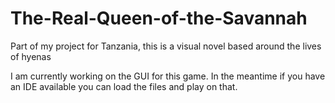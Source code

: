 # The-Real-Queen-of-the-Savannah
Part of my project for Tanzania, this is a visual novel based around the lives of hyenas

I am currently working on the GUI for this game. In the meantime if you have an IDE available you can load the files and play on that.
